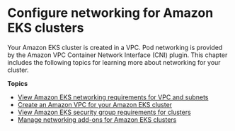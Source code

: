 # Configure networking for Amazon EKS clusters<a name="eks-networking"></a>

Your Amazon EKS cluster is created in a VPC\. Pod networking is provided by the Amazon VPC Container Network Interface \(CNI\) plugin\. This chapter includes the following topics for learning more about networking for your cluster\.

**Topics**
+ [View Amazon EKS networking requirements for VPC and subnets](network-reqs.md)
+ [Create an Amazon VPC for your Amazon EKS cluster](creating-a-vpc.md)
+ [View Amazon EKS security group requirements for clusters](sec-group-reqs.md)
+ [Manage networking add\-ons for Amazon EKS clusters](eks-networking-add-ons.md)
